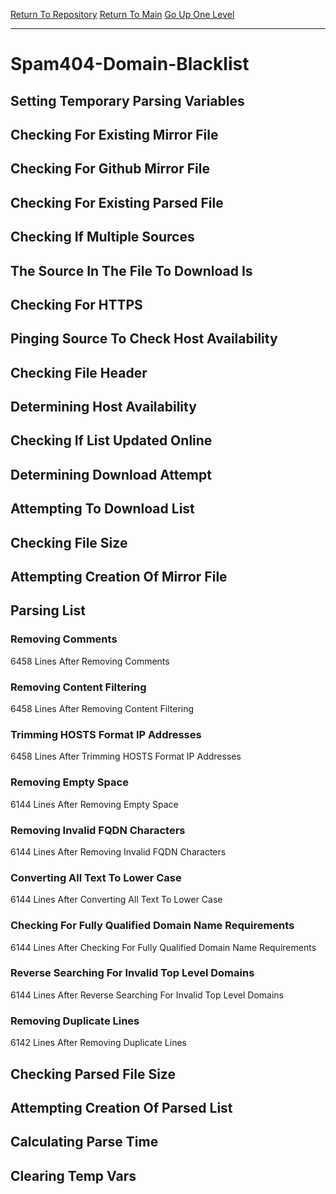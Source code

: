 [Return To Repository](https://github.com/deathbybandaid/piholeparser/)
[Return To Main](https://github.com/deathbybandaid/piholeparser/blob/master/RecentRunLogs/Mainlog.md)
[Go Up One Level](https://github.com/deathbybandaid/piholeparser/blob/master/RecentRunLogs/TopLevelScripts/30-Processing-Blacklists.md)
____________________________________
# Spam404-Domain-Blacklist
## Setting Temporary Parsing Variables
## Checking For Existing Mirror File
## Checking For Github Mirror File
## Checking For Existing Parsed File
## Checking If Multiple Sources
## The Source In The File To Download Is
## Checking For HTTPS
## Pinging Source To Check Host Availability
## Checking File Header
## Determining Host Availability
## Checking If List Updated Online
## Determining Download Attempt
## Attempting To Download List
## Checking File Size
## Attempting Creation Of Mirror File
## Parsing List
### Removing Comments
6458 Lines After Removing Comments
### Removing Content Filtering
6458 Lines After Removing Content Filtering
### Trimming HOSTS Format IP Addresses
6458 Lines After Trimming HOSTS Format IP Addresses
### Removing Empty Space
6144 Lines After Removing Empty Space
### Removing Invalid FQDN Characters
6144 Lines After Removing Invalid FQDN Characters
### Converting All Text To Lower Case
6144 Lines After Converting All Text To Lower Case
### Checking For Fully Qualified Domain Name Requirements
6144 Lines After Checking For Fully Qualified Domain Name Requirements
### Reverse Searching For Invalid Top Level Domains
6144 Lines After Reverse Searching For Invalid Top Level Domains
### Removing Duplicate Lines
6142 Lines After Removing Duplicate Lines
## Checking Parsed File Size
## Attempting Creation Of Parsed List
## Calculating Parse Time
## Clearing Temp Vars
